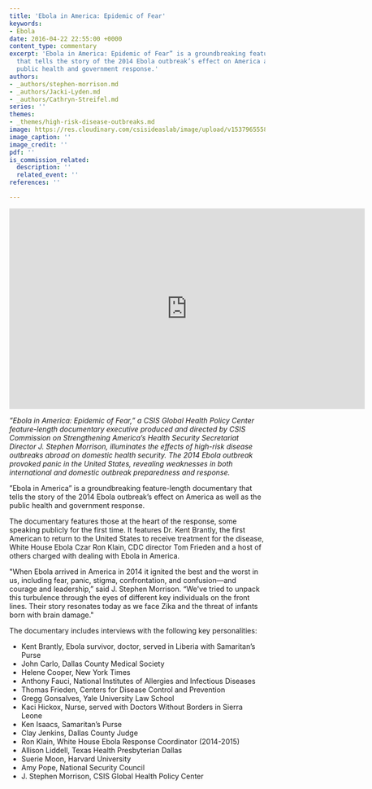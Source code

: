 ```yaml
---
title: 'Ebola in America: Epidemic of Fear'
keywords:
- Ebola
date: 2016-04-22 22:55:00 +0000
content_type: commentary
excerpt: 'Ebola in America: Epidemic of Fear” is a groundbreaking feature-length documentary
  that tells the story of the 2014 Ebola outbreak’s effect on America as well as the
  public health and government response.'
authors:
- _authors/stephen-morrison.md
- _authors/Jacki-Lyden.md
- _authors/Cathryn-Streifel.md
series: ''
themes:
- _themes/high-risk-disease-outbreaks.md
image: https://res.cloudinary.com/csisideaslab/image/upload/v1537965558/health-commission/Ebola_in_America_Documentary_Photo.png
image_caption: ''
image_credit: ''
pdf: ''
is_commission_related:
  description: ''
  related_event: ''
references: ''

---
```

<div class="video-wrapper post-feature-video">
<iframe width="700" height="394" src="https://www.youtube.com/embed/cQvgYxn3Neo" frameborder="0" allow="autoplay; encrypted-media" allowfullscreen></iframe>
</div>

_”Ebola in America: Epidemic of Fear,” a CSIS Global Health Policy Center feature-length documentary executive produced and directed by CSIS Commission on Strengthening America’s Health Security Secretariat Director J. Stephen Morrison, illuminates the effects of high-risk disease outbreaks abroad on domestic health security. The 2014 Ebola outbreak provoked panic in the United States, revealing weaknesses in both international and domestic outbreak preparedness and response._

”Ebola in America” is a groundbreaking feature-length documentary that tells the story of the 2014 Ebola outbreak’s effect on America as well as the public health and government response.

The documentary features those at the heart of the response, some speaking publicly for the first time. It features Dr. Kent Brantly, the first American to return to the United States to receive treatment for the disease, White House Ebola Czar Ron Klain, CDC director Tom Frieden and a host of others charged with dealing with Ebola in America.

"When Ebola arrived in America in 2014 it ignited the best and the worst in us, including fear, panic, stigma, confrontation, and confusion—and courage and leadership,” said J. Stephen Morrison. “We've tried to unpack this turbulence through the eyes of different key individuals on the front lines. Their story resonates today as we face Zika and the threat of infants born with brain damage."

  
The documentary includes interviews with the following key personalities:

* Kent Brantly, Ebola survivor, doctor, served in Liberia with Samaritan’s Purse
* John Carlo, Dallas County Medical Society
* Helene Cooper, New York Times
* Anthony Fauci, National Institutes of Allergies and Infectious Diseases
* Thomas Frieden, Centers for Disease Control and Prevention
* Gregg Gonsalves, Yale University Law School
* Kaci Hickox, Nurse, served with Doctors Without Borders in Sierra Leone
* Ken Isaacs, Samaritan’s Purse
* Clay Jenkins, Dallas County Judge
* Ron Klain, White House Ebola Response Coordinator (2014-2015)
* Allison Liddell, Texas Health Presbyterian Dallas
* Suerie Moon, Harvard University
* Amy Pope, National Security Council
* J. Stephen Morrison, CSIS Global Health Policy Center